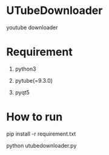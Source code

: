 # UTubeDownloader
youtube downloader

# Requirement
1. python3

2. pytube(=9.3.0)

3. pyqt5

# How to run
pip install -r requirement.txt

python utubedownloader.py

